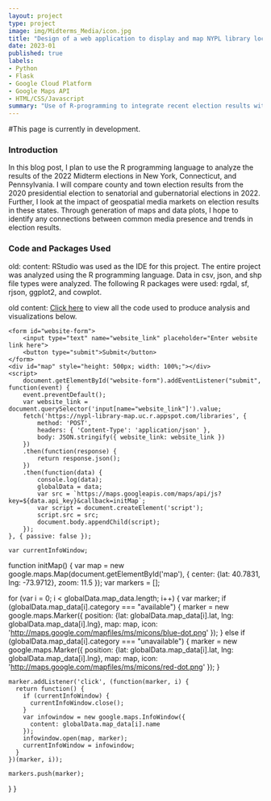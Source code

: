 ```yaml
---
layout: project
type: project
image: img/Midterms_Media/icon.jpg
title: "Design of a web application to display and map NYPL library locations for any book in the online catalog."
date: 2023-01
published: true
labels:
- Python
- Flask
- Google Cloud Platform
- Google Maps API
- HTML/CSS/Javascript
summary: "Use of R-programming to integrate recent election results with geographic information data to generate maps to determine the effect of media on the 2022 midterm results."
---
```


#This page is currently in development.

### Introduction

In this blog post, I plan to use the R programming language to analyze the results of the 2022 Midterm elections in New York, Connecticut, and Pennsylvania. I will compare county and town election results from the 2020 presidential election to senatorial and gubernatorial elections in 2022. Further, I look at the impact of geospatial media markets on election results in these states. Through generation of maps and data plots, I hope to identify any connections between common media presence and trends in election results. 

### Code and Packages Used

old: content: RStudio was used as the IDE for this project. The entire project was analyzed using the R programming language. Data in csv, json, and shp file types were analyzed. The following R packages were used: rgdal, sf, rjson, ggplot2, and cowplot.

old content: [Click here](https://github.com/scepstein/scepstein.github.io/tree/main/code/Midterms_Media) to view all the code used to produce analysis and visualizations below. 

    <form id="website-form">
        <input type="text" name="website_link" placeholder="Enter website link here">
        <button type="submit">Submit</button>
    </form>
    <div id="map" style="height: 500px; width: 100%;"></div>
    <script>
        document.getElementById("website-form").addEventListener("submit", function(event) {
        event.preventDefault();
        var website_link = document.querySelector('input[name="website_link"]').value;
        fetch('https://nypl-library-map.uc.r.appspot.com/libraries', {
            method: 'POST',
            headers: { 'Content-Type': 'application/json' },
            body: JSON.stringify({ website_link: website_link })
        })
        .then(function(response) {
            return response.json();
        })
        .then(function(data) {
            console.log(data);
            globalData = data;
            var src = `https://maps.googleapis.com/maps/api/js?key=${data.api_key}&callback=initMap`;
            var script = document.createElement('script');
            script.src = src;
            document.body.appendChild(script);
        });
    }, { passive: false });

    var currentInfoWindow;

function initMap() {
  var map = new google.maps.Map(document.getElementById('map'), {
    center: {lat: 40.7831, lng: -73.9712},
    zoom: 11.5
  });
  var markers = [];

  for (var i = 0; i < globalData.map_data.length; i++) {
    var marker;
    if (globalData.map_data[i].category === "available") {
      marker = new google.maps.Marker({
        position: {lat: globalData.map_data[i].lat, lng: globalData.map_data[i].lng},
        map: map,
        icon: 'http://maps.google.com/mapfiles/ms/micons/blue-dot.png'
      });
    } else if (globalData.map_data[i].category === "unavailable") {
      marker = new google.maps.Marker({
        position: {lat: globalData.map_data[i].lat, lng: globalData.map_data[i].lng},
        map: map,
        icon: 'http://maps.google.com/mapfiles/ms/micons/red-dot.png'
      });
    }

    marker.addListener('click', (function(marker, i) {
      return function() {
        if (currentInfoWindow) {
          currentInfoWindow.close();
        }
        var infowindow = new google.maps.InfoWindow({
          content: globalData.map_data[i].name
        });
        infowindow.open(map, marker);
        currentInfoWindow = infowindow;
      }
    })(marker, i));

    markers.push(marker);
  }
}
    </script>

